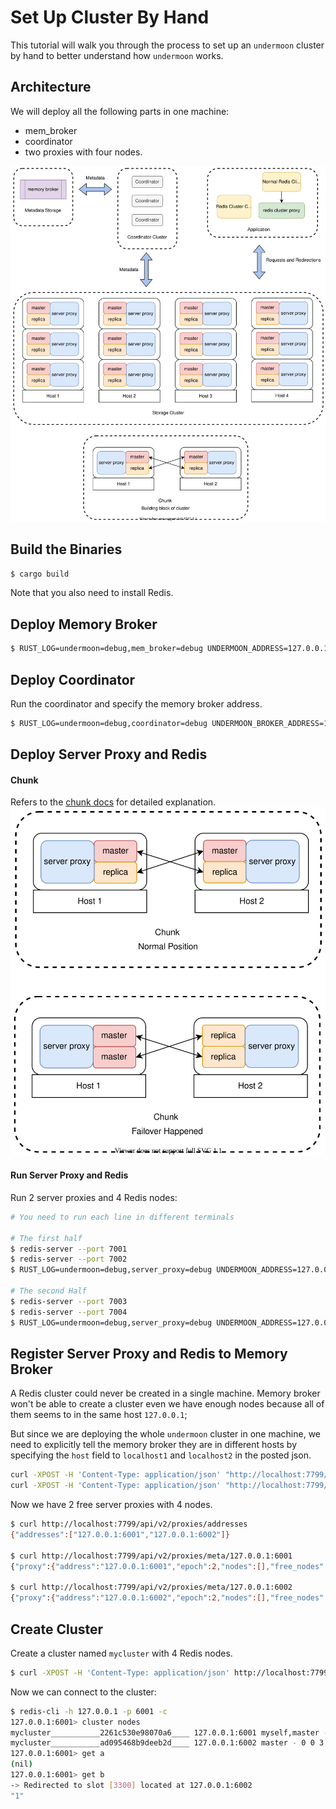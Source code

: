 # Set Up Cluster By Hand
This tutorial will walk you through the process to set up an `undermoon` cluster by hand
to better understand how `undermoon` works.

## Architecture
We will deploy all the following parts in one machine:
- mem_broker
- coordinator
- two proxies with four nodes.

![architecture](./architecture.svg)

## Build the Binaries
```bash
$ cargo build
```
Note that you also need to install Redis.

## Deploy Memory Broker
```bash
$ RUST_LOG=undermoon=debug,mem_broker=debug UNDERMOON_ADDRESS=127.0.0.1:7799 target/debug/mem_broker
```

## Deploy Coordinator
Run the coordinator and specify the memory broker address.
```bash
$ RUST_LOG=undermoon=debug,coordinator=debug UNDERMOON_BROKER_ADDRESS=127.0.0.1:7799 target/debug/coordinator
```

## Deploy Server Proxy and Redis

#### Chunk
Refers to the [chunk docs](./chunk.md) for detailed explanation.
![Chunk](./chunk.svg)

#### Run Server Proxy and Redis
Run 2 server proxies and 4 Redis nodes:
```bash
# You need to run each line in different terminals

# The first half
$ redis-server --port 7001
$ redis-server --port 7002
$ RUST_LOG=undermoon=debug,server_proxy=debug UNDERMOON_ADDRESS=127.0.0.1:6001 target/debug/server_proxy

# The second Half
$ redis-server --port 7003
$ redis-server --port 7004
$ RUST_LOG=undermoon=debug,server_proxy=debug UNDERMOON_ADDRESS=127.0.0.1:6002 target/debug/server_proxy
```

## Register Server Proxy and Redis to Memory Broker
A Redis cluster could never be created in a single machine.
Memory broker won't be able to create a cluster even we have enough nodes
because all of them seems to in the same host `127.0.0.1`;

But since we are deploying the whole `undermoon` cluster in one machine,
we need to explicitly tell the memory broker they are in different hosts
by specifying the `host` field to `localhost1` and `localhost2` in the posted json.
```bash
curl -XPOST -H 'Content-Type: application/json' "http://localhost:7799/api/v2/proxies/meta" -d '{"proxy_address": "127.0.0.1:6001", "nodes": ["127.0.0.1:7001", "127.0.0.1:7002"], "host": "localhost1"}'
curl -XPOST -H 'Content-Type: application/json' "http://localhost:7799/api/v2/proxies/meta" -d '{"proxy_address": "127.0.0.1:6002", "nodes": ["127.0.0.1:7003", "127.0.0.1:7004"], "host": "localhost2"}'
```

Now we have 2 free server proxies with 4 nodes.
```bash
$ curl http://localhost:7799/api/v2/proxies/addresses
{"addresses":["127.0.0.1:6001","127.0.0.1:6002"]}

$ curl http://localhost:7799/api/v2/proxies/meta/127.0.0.1:6001
{"proxy":{"address":"127.0.0.1:6001","epoch":2,"nodes":[],"free_nodes":["127.0.0.1:7001","127.0.0.1:7002"],"peers":[],"clusters_config":{}}}

$ curl http://localhost:7799/api/v2/proxies/meta/127.0.0.1:6002
{"proxy":{"address":"127.0.0.1:6002","epoch":2,"nodes":[],"free_nodes":["127.0.0.1:7003","127.0.0.1:7004"],"peers":[],"clusters_config":{}}}
```

## Create Cluster
Create a cluster named `mycluster` with 4 Redis nodes.
```bash
$ curl -XPOST -H 'Content-Type: application/json' http://localhost:7799/api/v2/clusters/meta/mycluster -d '{"node_number": 4}'
```

Now we can connect to the cluster:
```bash
$ redis-cli -h 127.0.0.1 -p 6001 -c
127.0.0.1:6001> cluster nodes
mycluster___________2261c530e98070a6____ 127.0.0.1:6001 myself,master - 0 0 3 connected 8192-16383
mycluster___________ad095468b9deeb2d____ 127.0.0.1:6002 master - 0 0 3 connected 0-8191
127.0.0.1:6001> get a
(nil)
127.0.0.1:6001> get b
-> Redirected to slot [3300] located at 127.0.0.1:6002
"1"
```
